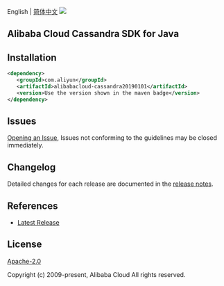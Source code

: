 English | [简体中文](README-CN.md)
![](https://aliyunsdk-pages.alicdn.com/icons/AlibabaCloud.svg)

## Alibaba Cloud Cassandra SDK for Java

## Installation

```xml
<dependency>
   <groupId>com.aliyun</groupId>
   <artifactId>alibabacloud-cassandra20190101</artifactId>
   <version>Use the version shown in the maven badge</version>
</dependency>
```

## Issues
[Opening an Issue](https://github.com/aliyun/alibabacloud-java-async-sdk/issues/new), Issues not conforming to the guidelines may be closed immediately.

## Changelog
Detailed changes for each release are documented in the [release notes](./ChangeLog.txt).

## References
* [Latest Release](https://github.com/aliyun/alibabacloud-async-java-sdk/)

## License
[Apache-2.0](http://www.apache.org/licenses/LICENSE-2.0)

Copyright (c) 2009-present, Alibaba Cloud All rights reserved.
